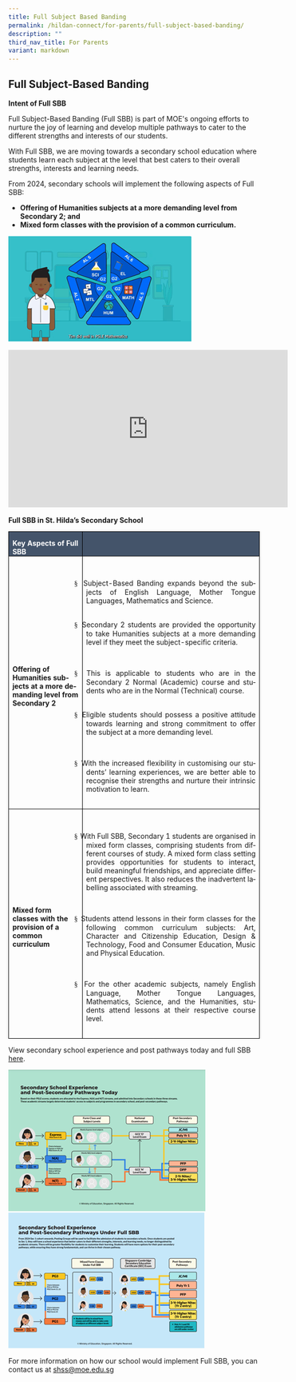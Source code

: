 ```yaml
---
title: Full Subject Based Banding
permalink: /hildan-connect/for-parents/full-subject-based-banding/
description: ""
third_nav_title: For Parents
variant: markdown
---
```

**Full Subject-Based Banding**
------------------------------
**Intent of Full SBB**

Full Subject-Based Banding (Full SBB) is part of MOE's ongoing efforts to nurture the joy of learning and develop multiple pathways to cater to the different strengths and interests of our students.

With Full SBB, we are moving towards a secondary school education where students learn each subject at the level that best caters to their overall strengths, interests and learning needs.

From 2024, secondary schools will implement the following aspects of Full SBB:

*   **Offering of Humanities subjects at a more demanding level from Secondary 2; and**
*   **Mixed form classes with the provision of a common curriculum.**

![](/images/fsbb.png)

<iframe allowfullscreen="" allow="accelerometer; autoplay; clipboard-write; encrypted-media; gyroscope; picture-in-picture; web-share" frameborder="0" title="YouTube video player" src="https://www.youtube.com/embed/FGjXlsTBRN0?si=albf2QZFYyYt49nR" height="315" width="560"></iframe>

**Full SBB in St. Hilda’s Secondary School**

<table style="border-collapse:collapse;border:none;mso-border-alt:solid windowtext .5pt;
 mso-yfti-tbllook:1184;mso-padding-alt:0in 5.4pt 0in 5.4pt" cellpadding="0" cellspacing="0" border="1" class="MsoTableGrid"><tbody><tr style="mso-yfti-irow:0;mso-yfti-firstrow:yes"><td style="width:127.35pt;border:solid windowtext 1.0pt;
  mso-border-alt:solid windowtext .5pt;background:#44546A;mso-background-themecolor:
  text2;padding:0in 5.4pt 0in 5.4pt" valign="top" width="170"><p style="margin-bottom:0in;line-height:normal" class="MsoNormal"><b><span style="mso-ascii-font-family:Calibri;mso-fareast-font-family:DengXian;
  mso-hansi-font-family:Calibri;mso-bidi-font-family:&quot;Times New Roman&quot;;
  color:white;mso-themecolor:background1;mso-ansi-language:EN-SG" lang="EN-SG">Key Aspects of Full SBB</span></b></p></td><td style="width:382.7pt;border:solid windowtext 1.0pt;
  border-left:none;mso-border-left-alt:solid windowtext .5pt;mso-border-alt:
  solid windowtext .5pt;background:#44546A;mso-background-themecolor:text2;
  padding:0in 5.4pt 0in 5.4pt" valign="top" width="510"><p style="margin-bottom:0in;line-height:normal" class="MsoNormal"><b><span style="mso-ascii-font-family:Calibri;mso-fareast-font-family:DengXian;
  mso-hansi-font-family:Calibri;mso-bidi-font-family:&quot;Times New Roman&quot;;
  color:white;mso-themecolor:background1;mso-ansi-language:EN-SG" lang="EN-SG">&nbsp;</span></b></p></td></tr><tr style="mso-yfti-irow:1"><td style="width:127.35pt;border:solid windowtext 1.0pt;border-top:
  none;mso-border-top-alt:solid windowtext .5pt;mso-border-alt:solid windowtext .5pt;
  padding:0in 5.4pt 0in 5.4pt" width="170"><p style="margin-bottom:0in;line-height:normal" class="MsoNormal"><b style="mso-bidi-font-weight:normal"><span style="mso-ascii-font-family:
  Calibri;mso-fareast-font-family:DengXian;mso-hansi-font-family:Calibri;
  mso-bidi-font-family:&quot;Times New Roman&quot;;mso-ansi-language:EN-SG" lang="EN-SG">Offering of Humanities subjects at a more demanding level from Secondary 2<span style="mso-bidi-font-weight:bold"></span></span></b></p></td><td style="width:382.7pt;border-top:none;border-left:none;
  border-bottom:solid windowtext 1.0pt;border-right:solid windowtext 1.0pt;
  mso-border-top-alt:solid windowtext .5pt;mso-border-left-alt:solid windowtext .5pt;
  mso-border-alt:solid windowtext .5pt;padding:0in 5.4pt 0in 5.4pt" width="510"><p style="margin-bottom:0in;mso-add-space:
  auto;text-align:justify;text-justify:inter-ideograph;line-height:normal" class="MsoListParagraphCxSpFirst"><span style="mso-ascii-font-family:Calibri;mso-fareast-font-family:DengXian;
  mso-hansi-font-family:Calibri;mso-bidi-font-family:&quot;Times New Roman&quot;">&nbsp;</span></p><p style="margin-bottom:0in;mso-add-space:
  auto;text-align:justify;text-justify:inter-ideograph;text-indent:-.25in;
  line-height:normal;mso-list:l1 level1 lfo1" class="MsoListParagraphCxSpLast"><span style="font-family:Wingdings;mso-fareast-font-family:Wingdings;mso-bidi-font-family:
  Wingdings"><span style="mso-list:Ignore">§<span style="font:7.0pt &quot;Times New Roman&quot;">&nbsp; </span></span></span><span style="mso-ascii-font-family:
  Calibri;mso-fareast-font-family:DengXian;mso-hansi-font-family:Calibri;
  mso-bidi-font-family:&quot;Times New Roman&quot;;mso-ansi-language:EN-SG" lang="EN-SG">Subject-Based Banding expands beyond the subjects of English Language, Mother Tongue Languages, Mathematics and Science.</span><span style="mso-ascii-font-family:
  Calibri;mso-fareast-font-family:DengXian;mso-hansi-font-family:Calibri;
  mso-bidi-font-family:&quot;Times New Roman&quot;"></span></p><p style="margin-top:0in;margin-right:0in;margin-bottom:0in;
  margin-left:-.25in;text-align:justify;text-justify:inter-ideograph;
  line-height:normal" class="MsoNormal"><span style="mso-ascii-font-family:Calibri;mso-fareast-font-family:
  DengXian;mso-hansi-font-family:Calibri;mso-bidi-font-family:&quot;Times New Roman&quot;">&nbsp;</span></p><p style="margin-bottom:0in;mso-add-space:auto;
  text-align:justify;text-justify:inter-ideograph;text-indent:-.25in;
  line-height:normal;mso-list:l1 level1 lfo1" class="MsoListParagraph"><span style="font-family:Wingdings;mso-fareast-font-family:Wingdings;
  mso-bidi-font-family:Wingdings;mso-ansi-language:EN-SG" lang="EN-SG"><span style="mso-list:Ignore">§<span style="font:7.0pt &quot;Times New Roman&quot;">&nbsp; </span></span></span><span style="mso-ascii-font-family:Calibri;mso-fareast-font-family:DengXian;
  mso-hansi-font-family:Calibri;mso-bidi-font-family:&quot;Times New Roman&quot;;
  mso-ansi-language:EN-SG" lang="EN-SG">Secondary 2 students are provided the opportunity to take Humanities subjects at a more demanding level if they meet the subject-specific criteria.</span></p><p style="margin-bottom:0in;text-align:justify;text-justify:
  inter-ideograph;line-height:normal" class="MsoNormal"><span style="mso-ascii-font-family:
  Calibri;mso-fareast-font-family:DengXian;mso-hansi-font-family:Calibri;
  mso-bidi-font-family:&quot;Times New Roman&quot;;mso-ansi-language:EN-SG" lang="EN-SG">&nbsp;</span></p><p style="margin-bottom:0in;mso-add-space:auto;
  text-align:justify;text-justify:inter-ideograph;text-indent:-.25in;
  line-height:normal;mso-list:l1 level1 lfo1" class="MsoListParagraph"><span style="font-family:Wingdings;mso-fareast-font-family:Wingdings;
  mso-bidi-font-family:Wingdings;mso-ansi-language:EN-SG" lang="EN-SG"><span style="mso-list:Ignore">§<span style="font:7.0pt &quot;Times New Roman&quot;">&nbsp; </span></span></span><span style="mso-ascii-font-family:Calibri;mso-fareast-font-family:DengXian;
  mso-hansi-font-family:Calibri;mso-bidi-font-family:&quot;Times New Roman&quot;;
  mso-ansi-language:EN-SG" lang="EN-SG">This is applicable to students who are in the Secondary 2 Normal (Academic) course and students who are in the Normal (Technical) course.</span></p><p style="margin-top:0in;margin-right:0in;margin-bottom:0in;
  margin-left:-15.5pt;text-align:justify;text-justify:inter-ideograph;
  line-height:normal" class="MsoNormal"><span style="mso-ascii-font-family:Calibri;
  mso-fareast-font-family:DengXian;mso-hansi-font-family:Calibri;mso-bidi-font-family:
  &quot;Times New Roman&quot;;mso-ansi-language:EN-SG" lang="EN-SG">&nbsp;</span></p><p style="margin-bottom:0in;mso-add-space:auto;
  text-align:justify;text-justify:inter-ideograph;text-indent:-.25in;
  line-height:normal;mso-list:l1 level1 lfo1" class="MsoListParagraph"><span style="font-family:Wingdings;mso-fareast-font-family:Wingdings;
  mso-bidi-font-family:Wingdings;mso-ansi-language:EN-SG" lang="EN-SG"><span style="mso-list:Ignore">§<span style="font:7.0pt &quot;Times New Roman&quot;">&nbsp; </span></span></span><span style="mso-ascii-font-family:Calibri;mso-fareast-font-family:DengXian;
  mso-hansi-font-family:Calibri;mso-bidi-font-family:&quot;Times New Roman&quot;;
  mso-ansi-language:EN-SG" lang="EN-SG">Eligible students should possess a positive attitude towards learning and strong commitment to offer the subject at a more demanding level.</span></p><p style="margin-bottom:0in;text-align:justify;text-justify:
  inter-ideograph;line-height:normal" class="MsoNormal"><span style="mso-ascii-font-family:
  Calibri;mso-fareast-font-family:DengXian;mso-hansi-font-family:Calibri;
  mso-bidi-font-family:&quot;Times New Roman&quot;;mso-ansi-language:EN-SG" lang="EN-SG">&nbsp;</span></p><p style="margin-bottom:0in;mso-add-space:auto;
  text-align:justify;text-justify:inter-ideograph;text-indent:-.25in;
  line-height:normal;mso-list:l1 level1 lfo1" class="MsoListParagraph"><span style="font-family:Wingdings;mso-fareast-font-family:Wingdings;
  mso-bidi-font-family:Wingdings;mso-ansi-language:EN-SG" lang="EN-SG"><span style="mso-list:Ignore">§<span style="font:7.0pt &quot;Times New Roman&quot;">&nbsp; </span></span></span><span style="mso-ascii-font-family:Calibri;mso-fareast-font-family:DengXian;
  mso-hansi-font-family:Calibri;mso-bidi-font-family:&quot;Times New Roman&quot;;
  mso-ansi-language:EN-SG" lang="EN-SG">With the increased flexibility in customising our students’ learning experiences, we are better able to recognise their strengths and nurture their intrinsic motivation to learn.</span></p><p style="margin-bottom:0in;text-align:justify;text-justify:
  inter-ideograph;line-height:normal" class="MsoNormal"><span style="mso-ascii-font-family:
  Calibri;mso-fareast-font-family:DengXian;mso-hansi-font-family:Calibri;
  mso-bidi-font-family:&quot;Times New Roman&quot;;mso-ansi-language:EN-SG" lang="EN-SG">&nbsp;</span></p></td></tr><tr style="mso-yfti-irow:2;mso-yfti-lastrow:yes"><td style="width:127.35pt;border:solid windowtext 1.0pt;border-top:
  none;mso-border-top-alt:solid windowtext .5pt;mso-border-alt:solid windowtext .5pt;
  padding:0in 5.4pt 0in 5.4pt" width="170"><p style="margin-bottom:0in;line-height:normal" class="MsoNormal"><b style="mso-bidi-font-weight:normal"><span style="mso-ascii-font-family:
  Calibri;mso-fareast-font-family:DengXian;mso-hansi-font-family:Calibri;
  mso-bidi-font-family:&quot;Times New Roman&quot;;mso-ansi-language:EN-SG" lang="EN-SG">Mixed form classes with the provision of a common curriculum<span style="mso-bidi-font-weight:
  bold"></span></span></b></p></td><td style="width:382.7pt;border-top:none;border-left:none;
  border-bottom:solid windowtext 1.0pt;border-right:solid windowtext 1.0pt;
  mso-border-top-alt:solid windowtext .5pt;mso-border-left-alt:solid windowtext .5pt;
  mso-border-alt:solid windowtext .5pt;padding:0in 5.4pt 0in 5.4pt" width="510"><p style="margin-bottom:0in;line-height:normal" class="MsoNormal"><span style="mso-ascii-font-family:Calibri;mso-fareast-font-family:DengXian;
  mso-hansi-font-family:Calibri;mso-bidi-font-family:&quot;Times New Roman&quot;;
  mso-ansi-language:EN-SG" lang="EN-SG">&nbsp;</span></p><p style="margin-bottom:0in;mso-add-space:auto;
  text-align:justify;text-justify:inter-ideograph;text-indent:-.25in;
  line-height:normal;mso-list:l0 level1 lfo2" class="MsoListParagraph"><span style="font-family:Wingdings;mso-fareast-font-family:Wingdings;
  mso-bidi-font-family:Wingdings;mso-ansi-language:EN-SG" lang="EN-SG"><span style="mso-list:Ignore">§<span style="font:7.0pt &quot;Times New Roman&quot;">&nbsp; </span></span></span><span style="mso-ascii-font-family:Calibri;mso-fareast-font-family:DengXian;
  mso-hansi-font-family:Calibri;mso-bidi-font-family:&quot;Times New Roman&quot;;
  mso-ansi-language:EN-SG;mso-bidi-font-weight:bold" lang="EN-SG">With Full SBB, Secondary 1 students are organised in mixed form classes, comprising students from </span><span style="mso-ansi-language:EN-SG;mso-bidi-font-weight:bold" lang="EN-SG">different courses of study</span><span style="mso-ascii-font-family:Calibri;
  mso-fareast-font-family:DengXian;mso-hansi-font-family:Calibri;mso-bidi-font-family:
  &quot;Times New Roman&quot;;mso-ansi-language:EN-SG;mso-bidi-font-weight:bold" lang="EN-SG">.</span><span style="mso-ascii-font-family:Calibri;mso-fareast-font-family:DengXian;
  mso-hansi-font-family:Calibri;mso-bidi-font-family:&quot;Times New Roman&quot;;
  mso-ansi-language:EN-SG" lang="EN-SG">&nbsp;A mixed form class setting provides opportunities for students to interact, build meaningful friendships, and appreciate different perspectives.</span><span style="mso-ansi-language:
  EN-SG" lang="EN-SG"> </span><span style="mso-ascii-font-family:Calibri;
  mso-fareast-font-family:DengXian;mso-hansi-font-family:Calibri;mso-bidi-font-family:
  &quot;Times New Roman&quot;;mso-ansi-language:EN-SG" lang="EN-SG">It also reduces the inadvertent labelling associated with streaming.</span></p><p style="margin-bottom:0in;text-align:justify;text-justify:
  inter-ideograph;line-height:normal" class="MsoNormal"><span style="mso-ascii-font-family:
  Calibri;mso-fareast-font-family:DengXian;mso-hansi-font-family:Calibri;
  mso-bidi-font-family:&quot;Times New Roman&quot;;mso-ansi-language:EN-SG" lang="EN-SG">&nbsp;</span></p><p style="margin-bottom:0in;mso-add-space:auto;
  text-align:justify;text-justify:inter-ideograph;text-indent:-.25in;
  line-height:normal;mso-list:l0 level1 lfo2" class="MsoListParagraph"><span style="font-family:Wingdings;mso-fareast-font-family:Wingdings;
  mso-bidi-font-family:Wingdings;mso-ansi-language:EN-SG" lang="EN-SG"><span style="mso-list:Ignore">§<span style="font:7.0pt &quot;Times New Roman&quot;">&nbsp; </span></span></span><span style="mso-ascii-font-family:Calibri;mso-fareast-font-family:DengXian;
  mso-hansi-font-family:Calibri;mso-bidi-font-family:&quot;Times New Roman&quot;;
  mso-ansi-language:EN-SG" lang="EN-SG">Students attend lessons in their form classes for the following common curriculum subjects: Art, Character and Citizenship Education, Design &amp; Technology, Food and Consumer Education, Music and Physical Education.</span><span style="mso-ansi-language:EN-SG" lang="EN-SG"></span><span style="mso-ascii-font-family:Calibri;mso-fareast-font-family:DengXian;
  mso-hansi-font-family:Calibri;mso-bidi-font-family:&quot;Times New Roman&quot;;
  mso-ansi-language:EN-SG" lang="EN-SG"></span></p><p style="margin-bottom:0in;text-align:justify;text-justify:
  inter-ideograph;line-height:normal" class="MsoNormal"><span style="mso-ascii-font-family:
  Calibri;mso-fareast-font-family:DengXian;mso-hansi-font-family:Calibri;
  mso-bidi-font-family:&quot;Times New Roman&quot;;mso-ansi-language:EN-SG" lang="EN-SG">&nbsp;</span></p><p style="margin-bottom:0in;mso-add-space:auto;
  text-align:justify;text-justify:inter-ideograph;text-indent:-.25in;
  line-height:normal;mso-list:l0 level1 lfo2" class="MsoListParagraph"><span style="font-family:Wingdings;mso-fareast-font-family:Wingdings;
  mso-bidi-font-family:Wingdings;mso-ansi-language:EN-SG" lang="EN-SG"><span style="mso-list:Ignore">§<span style="font:7.0pt &quot;Times New Roman&quot;">&nbsp; </span></span></span><span style="mso-ascii-font-family:Calibri;mso-fareast-font-family:DengXian;
  mso-hansi-font-family:Calibri;mso-bidi-font-family:&quot;Times New Roman&quot;;
  mso-ansi-language:EN-SG" lang="EN-SG">For the other academic subjects, namely English Language, Mother Tongue Languages, Mathematics, Science, and the Humanities, </span><span style="mso-bidi-font-size:9.0pt;mso-bidi-font-family:Calibri;
  mso-bidi-theme-font:minor-latin;mso-ansi-language:EN-SG" lang="EN-SG">students attend lessons at their respective course level.</span><span style="mso-ascii-font-family:Calibri;mso-fareast-font-family:DengXian;
  mso-hansi-font-family:Calibri;mso-bidi-font-family:&quot;Times New Roman&quot;;
  mso-ansi-language:EN-SG" lang="EN-SG"></span></p><p style="margin-bottom:0in;text-indent:5.0pt;line-height:
  normal" class="MsoNormal"><span style="mso-ascii-font-family:Calibri;mso-fareast-font-family:
  DengXian;mso-hansi-font-family:Calibri;mso-bidi-font-family:&quot;Times New Roman&quot;;
  mso-ansi-language:EN-SG" lang="EN-SG">&nbsp;</span></p></td></tr></tbody></table>
	
View secondary school experience and post pathways today and full SBB [here](/files/Secondary_School_Experience_and_Post_Secondary_Pathways_today_versus_under_Full_SBB.pdf). 

![](/images/fsbb2.png)![](/images/fsbb3.png)

For more information on how our school would implement Full SBB, you can contact us at&nbsp;[shss@moe.edu.sg](mailto:shss@moe.edu.sg)
